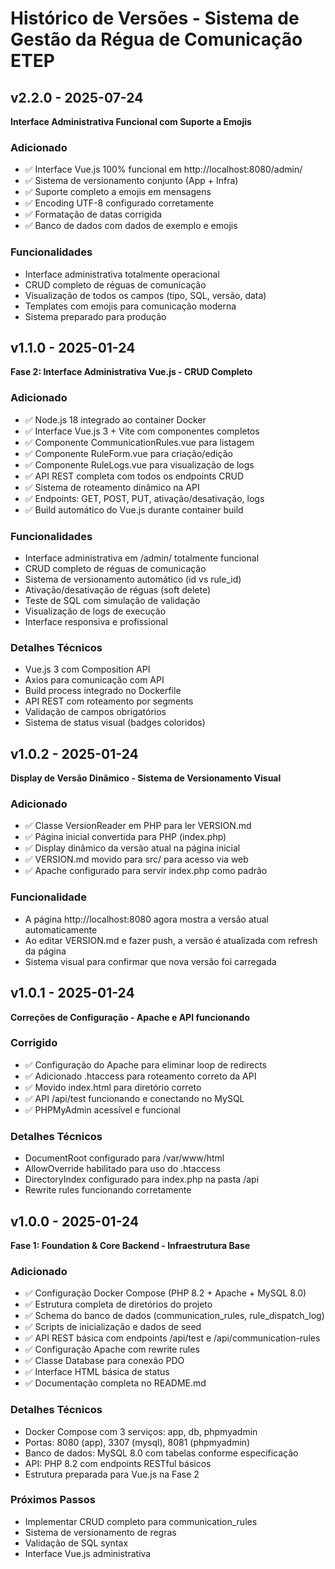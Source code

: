 # Histórico de Versões - Sistema de Gestão da Régua de Comunicação ETEP

## v2.2.0 - 2025-07-24
**Interface Administrativa Funcional com Suporte a Emojis**

### Adicionado
- ✅ Interface Vue.js 100% funcional em http://localhost:8080/admin/
- ✅ Sistema de versionamento conjunto (App + Infra)
- ✅ Suporte completo a emojis em mensagens
- ✅ Encoding UTF-8 configurado corretamente
- ✅ Formatação de datas corrigida
- ✅ Banco de dados com dados de exemplo e emojis

### Funcionalidades
- Interface administrativa totalmente operacional
- CRUD completo de réguas de comunicação
- Visualização de todos os campos (tipo, SQL, versão, data)
- Templates com emojis para comunicação moderna
- Sistema preparado para produção

## v1.1.0 - 2025-01-24
**Fase 2: Interface Administrativa Vue.js - CRUD Completo**

### Adicionado
- ✅ Node.js 18 integrado ao container Docker
- ✅ Interface Vue.js 3 + Vite com componentes completos
- ✅ Componente CommunicationRules.vue para listagem
- ✅ Componente RuleForm.vue para criação/edição
- ✅ Componente RuleLogs.vue para visualização de logs
- ✅ API REST completa com todos os endpoints CRUD
- ✅ Sistema de roteamento dinâmico na API
- ✅ Endpoints: GET, POST, PUT, ativação/desativação, logs
- ✅ Build automático do Vue.js durante container build

### Funcionalidades
- Interface administrativa em /admin/ totalmente funcional
- CRUD completo de réguas de comunicação
- Sistema de versionamento automático (id vs rule_id)
- Ativação/desativação de réguas (soft delete)
- Teste de SQL com simulação de validação
- Visualização de logs de execução
- Interface responsiva e profissional

### Detalhes Técnicos
- Vue.js 3 com Composition API
- Axios para comunicação com API
- Build process integrado no Dockerfile
- API REST com roteamento por segments
- Validação de campos obrigatórios
- Sistema de status visual (badges coloridos)

## v1.0.2 - 2025-01-24
**Display de Versão Dinâmico - Sistema de Versionamento Visual**

### Adicionado
- ✅ Classe VersionReader em PHP para ler VERSION.md
- ✅ Página inicial convertida para PHP (index.php)
- ✅ Display dinâmico da versão atual na página inicial
- ✅ VERSION.md movido para src/ para acesso via web
- ✅ Apache configurado para servir index.php como padrão

### Funcionalidade
- A página http://localhost:8080 agora mostra a versão atual automaticamente
- Ao editar VERSION.md e fazer push, a versão é atualizada com refresh da página
- Sistema visual para confirmar que nova versão foi carregada

## v1.0.1 - 2025-01-24
**Correções de Configuração - Apache e API funcionando**

### Corrigido
- ✅ Configuração do Apache para eliminar loop de redirects
- ✅ Adicionado .htaccess para roteamento correto da API
- ✅ Movido index.html para diretório correto
- ✅ API /api/test funcionando e conectando no MySQL
- ✅ PHPMyAdmin acessível e funcional

### Detalhes Técnicos
- DocumentRoot configurado para /var/www/html
- AllowOverride habilitado para uso do .htaccess
- DirectoryIndex configurado para index.php na pasta /api
- Rewrite rules funcionando corretamente

## v1.0.0 - 2025-01-24
**Fase 1: Foundation & Core Backend - Infraestrutura Base**

### Adicionado
- ✅ Configuração Docker Compose (PHP 8.2 + Apache + MySQL 8.0)
- ✅ Estrutura completa de diretórios do projeto
- ✅ Schema do banco de dados (communication_rules, rule_dispatch_log)
- ✅ Scripts de inicialização e dados de seed
- ✅ API REST básica com endpoints /api/test e /api/communication-rules
- ✅ Configuração Apache com rewrite rules
- ✅ Classe Database para conexão PDO
- ✅ Interface HTML básica de status
- ✅ Documentação completa no README.md

### Detalhes Técnicos
- Docker Compose com 3 serviços: app, db, phpmyadmin
- Portas: 8080 (app), 3307 (mysql), 8081 (phpmyadmin)
- Banco de dados: MySQL 8.0 com tabelas conforme especificação
- API: PHP 8.2 com endpoints RESTful básicos
- Estrutura preparada para Vue.js na Fase 2

### Próximos Passos
- Implementar CRUD completo para communication_rules
- Sistema de versionamento de regras
- Validação de SQL syntax
- Interface Vue.js administrativa